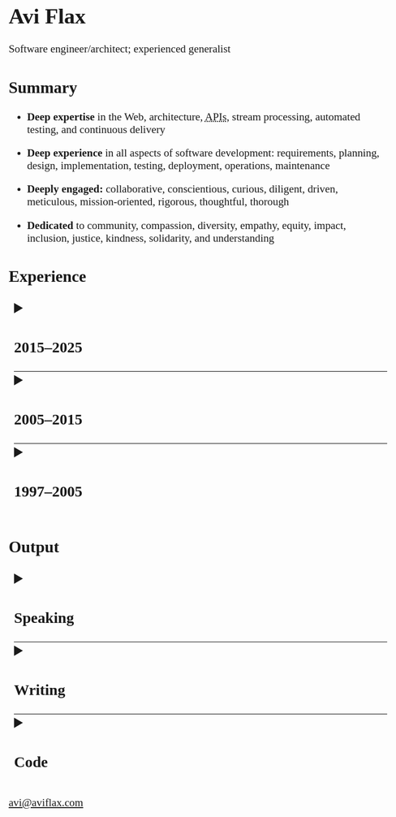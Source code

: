 <style>
  html, body {
      max-width: 8in;
      font-size: 16pt;
      margin: 0 auto;
      padding: 0 0.5rem;
      font-family: Charter, Times, Serif;
  }

  details {
    margin-left: 0.5rem;

    summary {
      margin: 0;
      font-size: 1.2rem;
      cursor: pointer;
    }

    summary::marker {
        font-size: 120%;
    }

    & > *:not(summary) {
        margin-left: 1rem;
    }
  }

  details + details {
      border-top: 1px solid black;
  }

  li:not(:last-child) {
    margin-bottom: 1rem;
  }

  li > ul,
  li > ol {
    margin-top: 1rem;
  }

  h4 > em {
      margin-left: 0.5rem;
      font-weight: normal;
  }

  abbr {
      cursor: help;
  }
</style>

# Avi Flax

<span id="tagline">Software engineer/architect; experienced generalist</span>


## Summary

* **Deep expertise** in the Web, architecture,
  <abbr title="Application Programming Interfaces">APIs</abbr>, stream processing, automated
  testing, and continuous delivery
* **Deep experience** in all aspects of software development: requirements, planning, design,
  implementation, testing, deployment, operations, maintenance
* **Deeply engaged:** collaborative, conscientious, curious, diligent, driven, meticulous,
  mission-oriented, rigorous, thoughtful, thorough
* **Dedicated** to community, compassion, diversity, <!-- egalitarianism, --> empathy, equity,
  impact, inclusion, justice, kindness, solidarity, and understanding


## Experience

<details><summary><h3>2015–2025</h3></summary>

#### Omne *<nobr>Chief Software Architect</nobr>* *2024–2025*

* Built and refined the team and its strategy, processes, and culture
* Designed and built a pre-alpha <abbr title="Enterprise Resource Planning">ERP</abbr> system with a
  focus on manufacturing customers
* Tech: PostgreSQL, C#, Playwright, GitHub Actions, Kafka, Azure Cloud, Terraform, Bicep

#### Trudy *<nobr>Principal Software Engineer</nobr>* *2023–2024*

* Designed, implemented, and maintained:
  * An internal prompt engineering tool for rapidly testing many variations of LLM invocations
  * A pre-alpha <abbr title="Software as a Service">SaaS</abbr> product to enable non-experts to
    craft, test, and use <abbr title="Large Language Model">LLM</abbr> prompts with multiple LLM
    providers
* Tech: JavaScript, Google Apps Script, Google Workspace APIs, PostgreSQL, HTMX, Python, Django,
  Clojure

#### Latacora *<nobr>Staff Software Engineer</nobr>* *2022–2023*

* Designed, implemented, and maintained:
  * A system that manages access to many AWS accounts via AWS SSO and [Pulumi]
  * A system for deploying multiple tools to many AWS accounts via Pulumi
  * A custom database for crucial business data &amp;
    <abbr title="Command-Line Interface">CLI</abbr> tools for integrating the DB with tools such as
    [Fibery] and JIRA
* Tech: Clojure, AWS, Pulumi, GitHub Actions

#### Modern Energy *<nobr>Senior Director of Technology</nobr>* *2020–2021*

* Helped bootstrap a new Retail Energy Provider (REP) in Texas' ERCOT market
* Automated wholesale energy trades for a few different markets via [APX MarketSuite]
* Helped bootstrap a new HVAC optimization startup by integrating with [InfiSense] and [MelRok]
* Tech: Clojure, Kafka, Airflow, Python, Google Workspace APIs, Pulumi

#### Funding Circle *<nobr>Principal Software Engineer</nobr>* *2017–2020*

* 🔜
* 🔜
* Tech: Clojure, Ruby, Kafka, GitHub Actions

#### Park Assist *<nobr>Principal Software Architect</nobr>* *2016–2017*

* 🔜
* 🔜
* Tech: Ruby, JRuby, Kafka, SQL Server

</details>

<details><summary><h3>2005–2015</h3></summary>

#### Timehop *2015*

* Refactored a critical and complex system into a <nobr>loosely-coupled</nobr> stream-based system
  using Kinesis and Go (Golang) ([slides])
* Designed and implemented:
  * A sophisticated integration with Twilio for SMS-based signup
  * A tool for quickly processing billions of records
* Tech: 🔜

#### Thinkful *2014*

* Designed and implemented an event-driven system to automate Stripe subscription management

#### SFX *2013–2014*

* 🔜
* 🔜
* 🔜
* Tech: 🔜

#### Arc90 *2005–2013*

* 🔜
* 🔜
* 🔜
* Tech: 🔜

</details>

<details><summary><h3>1997–2005</h3></summary>

#### ADP *2001–2004*

* Refactored, enhanced, and maintained a sophisticated application for producing custom financial
  documents for <nobr>on-demand</nobr> printing
* Tech: Microsoft SQL Server, ColdFusion, XSLT, <nobr>XSL-FO</nobr>

#### register.com *2001*

<!-- TODO: compress down to a single bullet -->
* Team lead position for large high-traffic auction site
* Responsibilities included designing, implementing, and maintaining features; reengineering site
  technology and architecture
* Created new internal tools and development procedures
* Tech: ColdFusion

#### RewardsPlus *2000*

* Maintained and enhanced a large-scale online employee benefits enrollment system for diverse
  clients with diverse needs
* Tech: ColdFusion

#### Words In Progress *1998–2000*

* Developed requirements and specifications for high traffic websites directly with clients; crafted
  application architecture and database design
* Maintained one of the earliest major e-commerce Websites for <nobr>T-Mobile</nobr>
* Tech: Microsoft Access, ColdFusion, HomeSite

#### Ideal Computer Strategies *1998*

* Worked with teams of designers, coders, and project managers to concurrently develop and deploy
  client websites with basic dynamic features
* Tech: Microsoft Access, ColdFusion, HomeSite

#### PCC Internet Design *1997–1998*

* Founded and managed a small Web design shop in Baltimore, MD providing full-service Web design
  and development to small businesses in the area
* Tech: Windows Notepad, HTML

</details>

## Output

<details><summary><h3>Speaking</h3></summary>

* 2020: [Set your data free with model-based architecture diagramming] ([Write the Docs])
* 2019:
  * [(Architecture) Diagrams as Data] (Clojure/conj)
* 2018:
  * [Concurrency via Communication — Large and Small] (Bay Area Clojure Meetup)
  * [Large Nested JSON with Spec: A Comedy of Errors] (Bay Area Clojure Meetup)
  * [Specifying Other People's Data Structures with Spec: an Experience Report] (Clojure/nyc)
* 2014:
  * [The impedance mismatch of Web Microframeworks] (PyGrunn)

</details>

<details><summary><h3>Writing</h3></summary>

🔜

</details>

<details><summary><h3>Code</h3></summary>

🔜

</details>

<div id="email">

[avi@aviflax.com](mailto:avi@aviflax.com)

</div>



[APX MarketSuite]: https://apx.com/power-scheduling-energy-accounting-services/
[Concurrency via Communication — Large and Small]: https://www.youtube.com/watch?v=Vl4KFEJwPPQ
[Fibery]: https://fibery.io
[InfiSense]: https://www.infisense.com
[Large Nested JSON with Spec: A Comedy of Errors]: https://www.youtube.com/watch?v=5JpcDKooaIQ
[MelRok]: https://melrok.com
[Pulumi]: https://www.pulumi.com/
[Set your data free with model-based architecture diagramming]: https://www.youtube.com/watch?v=3i-C7qbRGGQ
[Specifying Other People's Data Structures with Spec: an Experience Report]: https://youtu.be/eqfSifXaXnw
[The impedance mismatch of Web Microframeworks]: https://www.youtube.com/watch?v=HGpDHBzErkg
[Write the Docs]: https://www.writethedocs.org/conf/
[(Architecture) Diagrams as Data]: https://youtu.be/HmHOYkTVxIg
[slides]: https://speakerdeck.com/aviflax/stream-data-processing-with-kinesis-and-go-at-timehop
